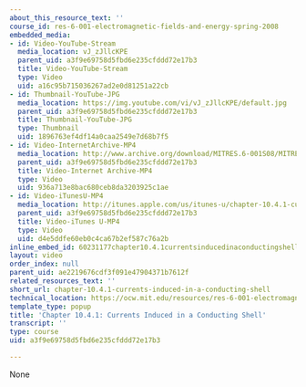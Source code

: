 ```yaml
---
about_this_resource_text: ''
course_id: res-6-001-electromagnetic-fields-and-energy-spring-2008
embedded_media:
- id: Video-YouTube-Stream
  media_location: vJ_zJllcKPE
  parent_uid: a3f9e69758d5fbd6e235cfddd72e17b3
  title: Video-YouTube-Stream
  type: Video
  uid: a16c95b715036267ad2e0d81251a22cb
- id: Thumbnail-YouTube-JPG
  media_location: https://img.youtube.com/vi/vJ_zJllcKPE/default.jpg
  parent_uid: a3f9e69758d5fbd6e235cfddd72e17b3
  title: Thumbnail-YouTube-JPG
  type: Thumbnail
  uid: 1896763ef4df14a0caa2549e7d68b7f5
- id: Video-InternetArchive-MP4
  media_location: http://www.archive.org/download/MITRES.6-001S08/MITRES6_001S08_10-4-1_300k.mp4
  parent_uid: a3f9e69758d5fbd6e235cfddd72e17b3
  title: Video-Internet Archive-MP4
  type: Video
  uid: 936a713e8bac680ceb8da3203925c1ae
- id: Video-iTunesU-MP4
  media_location: http://itunes.apple.com/us/itunes-u/chapter-10.4.1-currents-induced/id538892150?i=117216813
  parent_uid: a3f9e69758d5fbd6e235cfddd72e17b3
  title: Video-iTunes U-MP4
  type: Video
  uid: d4e5ddfe60eb0c4ca67b2ef587c76a2b
inline_embed_id: 60231177chapter10.4.1currentsinducedinaconductingshell83794397
layout: video
order_index: null
parent_uid: ae2219676cdf3f091e47904371b7612f
related_resources_text: ''
short_url: chapter-10.4.1-currents-induced-in-a-conducting-shell
technical_location: https://ocw.mit.edu/resources/res-6-001-electromagnetic-fields-and-energy-spring-2008/chapter-10/chapter-10.4.1-currents-induced-in-a-conducting-shell
template_type: popup
title: 'Chapter 10.4.1: Currents Induced in a Conducting Shell'
transcript: ''
type: course
uid: a3f9e69758d5fbd6e235cfddd72e17b3

---
```

None